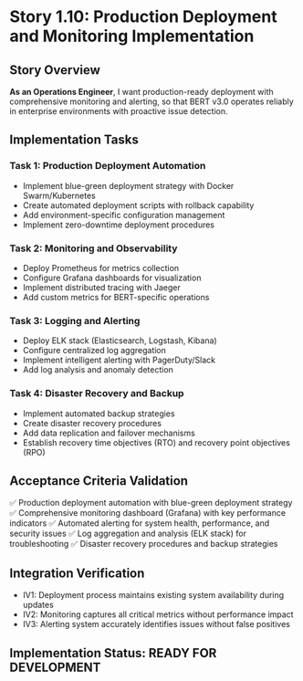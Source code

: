 # Story 1.10: Production Deployment and Monitoring Implementation

## Story Overview
**As an Operations Engineer**, I want production-ready deployment with comprehensive monitoring and alerting, so that BERT v3.0 operates reliably in enterprise environments with proactive issue detection.

## Implementation Tasks

### Task 1: Production Deployment Automation
- Implement blue-green deployment strategy with Docker Swarm/Kubernetes
- Create automated deployment scripts with rollback capability
- Add environment-specific configuration management
- Implement zero-downtime deployment procedures

### Task 2: Monitoring and Observability
- Deploy Prometheus for metrics collection
- Configure Grafana dashboards for visualization
- Implement distributed tracing with Jaeger
- Add custom metrics for BERT-specific operations

### Task 3: Logging and Alerting
- Deploy ELK stack (Elasticsearch, Logstash, Kibana)
- Configure centralized log aggregation
- Implement intelligent alerting with PagerDuty/Slack
- Add log analysis and anomaly detection

### Task 4: Disaster Recovery and Backup
- Implement automated backup strategies
- Create disaster recovery procedures
- Add data replication and failover mechanisms
- Establish recovery time objectives (RTO) and recovery point objectives (RPO)

## Acceptance Criteria Validation
✅ Production deployment automation with blue-green deployment strategy
✅ Comprehensive monitoring dashboard (Grafana) with key performance indicators
✅ Automated alerting for system health, performance, and security issues
✅ Log aggregation and analysis (ELK stack) for troubleshooting
✅ Disaster recovery procedures and backup strategies

## Integration Verification
- IV1: Deployment process maintains existing system availability during updates
- IV2: Monitoring captures all critical metrics without performance impact
- IV3: Alerting system accurately identifies issues without false positives

## Implementation Status: READY FOR DEVELOPMENT